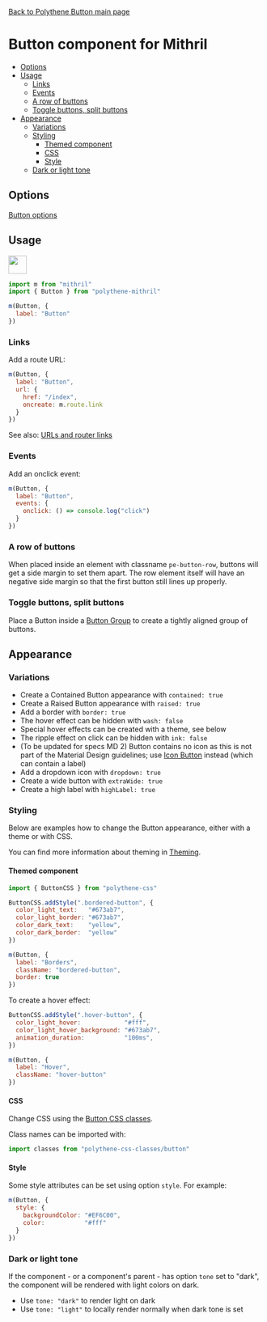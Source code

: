 [Back to Polythene Button main page](../button.md)

# Button component for Mithril

<!-- MarkdownTOC autolink="true" autoanchor="true" bracket="round" levels="1,2,3" -->

- [Options](#options)
- [Usage](#usage)
  - [Links](#links)
  - [Events](#events)
  - [A row of buttons](#a-row-of-buttons)
  - [Toggle buttons, split buttons](#toggle-buttons-split-buttons)
- [Appearance](#appearance)
  - [Variations](#variations)
  - [Styling](#styling)
    - [Themed component](#themed-component)
    - [CSS](#css)
    - [Style](#style)
  - [Dark or light tone](#dark-or-light-tone)

<!-- /MarkdownTOC -->


<a id="options"></a>
## Options

[Button options](../button.md)


<a id="usage"></a>
## Usage

<a href="https://jsfiddle.net/ArthurClemens/5d5xfoxs/" target="_blank"><img src="https://arthurclemens.github.io/assets/polythene/docs/try-out-green.gif" height="36" /></a>

~~~javascript
import m from "mithril"
import { Button } from "polythene-mithril"

m(Button, {
  label: "Button"
})
~~~


<a id="links"></a>
### Links

Add a route URL:

~~~javascript
m(Button, {
  label: "Button",
  url: {
    href: "/index",
    oncreate: m.route.link
  }
})
~~~

See also: [URLs and router links](../../handling-urls.md)



<a id="events"></a>
### Events

Add an onclick event:

~~~javascript
m(Button, {
  label: "Button",
  events: {
    onclick: () => console.log("click")
  }
})
~~~


<a id="a-row-of-buttons"></a>
### A row of buttons

When placed inside an element with classname `pe-button-row`, buttons will get a side margin to set them apart. The row element itself will have an negative side margin so that the first button still lines up properly.


<a id="toggle-buttons-split-buttons"></a>
### Toggle buttons, split buttons

Place a Button inside a [Button Group](./button-group.md) to create a tightly aligned group of buttons.


<a id="appearance"></a>
## Appearance


<a id="variations"></a>
### Variations

* Create a Contained Button appearance with `contained: true`
* Create a Raised Button appearance with `raised: true`
* Add a border with `border: true`
* The hover effect can be hidden with `wash: false`
* Special hover effects can be created with a theme, see below
* The ripple effect on click can be hidden with `ink: false`
* (To be updated for specs MD 2) Button contains no icon as this is not part of the Material Design guidelines; use [Icon Button](../icon-button.md) instead (which can contain a label)
* Add a dropdown icon with `dropdown: true`
* Create a wide button with `extraWide: true`
* Create a high label with `highLabel: true`


<a id="styling"></a>
### Styling

Below are examples how to change the Button appearance, either with a theme or with CSS.

You can find more information about theming in [Theming](../../theming.md).

<a id="themed-component"></a>
#### Themed component

~~~javascript
import { ButtonCSS } from "polythene-css"

ButtonCSS.addStyle(".bordered-button", {
  color_light_text:   "#673ab7",
  color_light_border: "#673ab7",
  color_dark_text:    "yellow",
  color_dark_border:  "yellow"
})

m(Button, {
  label: "Borders",
  className: "bordered-button",
  border: true
})
~~~

To create a hover effect:

~~~javascript
ButtonCSS.addStyle(".hover-button", {
  color_light_hover:            "#fff",
  color_light_hover_background: "#673ab7",
  animation_duration:           "100ms",
})

m(Button, {
  label: "Hover",
  className: "hover-button"
})
~~~


<a id="css"></a>
#### CSS

Change CSS using the [Button CSS classes](../../../packages/polythene-css-classes/button.js).

Class names can be imported with:

~~~javascript
import classes from "polythene-css-classes/button"
~~~

<a id="style"></a>
#### Style

Some style attributes can be set using option `style`. For example:

~~~javascript
m(Button, {
  style: {
    backgroundColor: "#EF6C00",
    color:           "#fff"
  }
})
~~~


<a id="dark-or-light-tone"></a>
### Dark or light tone

If the component - or a component's parent - has option `tone` set to "dark", the component will be rendered with light colors on dark. 

* Use `tone: "dark"` to render light on dark
* Use `tone: "light"` to locally render normally when dark tone is set


